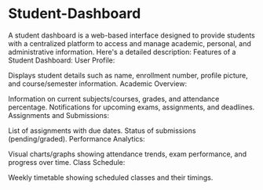 # Student-Dashboard
A student dashboard is a web-based interface designed to provide students with a centralized platform to access and manage academic, personal, and administrative information. Here's a detailed description:
Features of a Student Dashboard:
User Profile:

Displays student details such as name, enrollment number, profile picture, and course/semester information.
Academic Overview:

Information on current subjects/courses, grades, and attendance percentage.
Notifications for upcoming exams, assignments, and deadlines.
Assignments and Submissions:

List of assignments with due dates.
Status of submissions (pending/graded).
Performance Analytics:

Visual charts/graphs showing attendance trends, exam performance, and progress over time.
Class Schedule:

Weekly timetable showing scheduled classes and their timings.
